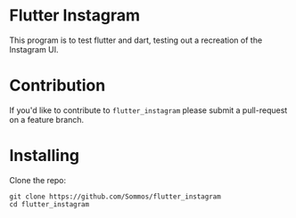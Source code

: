# Flutter Instagram

This program is to test flutter and dart, testing out a recreation of the Instagram UI.

# Contribution 

If you'd like to contribute to `flutter_instagram` please submit a pull-request on a feature branch.

# Installing

Clone the repo:

    git clone https://github.com/Sommos/flutter_instagram
    cd flutter_instagram